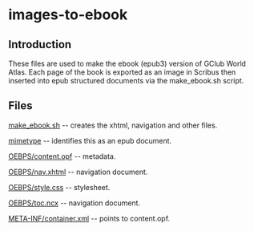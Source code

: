 # images-to-ebook

## Introduction

These files are used to make the ebook (epub3) version of GClub World Atlas. Each page of the book is exported as an image in Scribus then inserted into epub structured documents via the make_ebook.sh script.

## Files

[make_ebook.sh](https://github.com/geographyclub/images-to-ebook/blob/master/make_ebook.sh) -- creates the xhtml, navigation and other files.

[mimetype](https://github.com/geographyclub/images-to-ebook/blob/master/mimetype) -- identifies this as an epub document.

[OEBPS/content.opf](https://github.com/geographyclub/images-to-ebook/blob/master/OEBPS/content.opf) -- metadata.

[OEBPS/nav.xhtml](https://github.com/geographyclub/images-to-ebook/blob/master/OEBPS/nav.xhtml) -- navigation document.

[OEBPS/style.css](https://github.com/geographyclub/images-to-ebook/blob/master/OEBPS/style.css) -- stylesheet.

[OEBPS/toc.ncx](https://github.com/geographyclub/images-to-ebook/blob/master/OEBPS/toc.ncx) -- navigation document.

[META-INF/container.xml](https://github.com/geographyclub/images-to-ebook/blob/master/META-INF/container.xml) -- points to content.opf.

